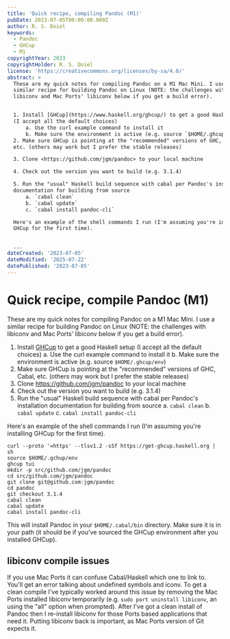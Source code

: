 ```yaml
---
title: 'Quick recipe, compiling Pandoc (M1)'
pubDate: 2023-07-05T00:00:00.000Z
author: R. S. Doiel
keywords:
  - Pandoc
  - GHCup
  - M1
copyrightYear: 2023
copyrightHolder: R. S. Doiel
license: 'https://creativecommons.org/licenses/by-sa/4.0/'
abstract: >
  These are my quick notes for compiling Pandoc on a M1 Mac Mini. I use a
  similar recipe for building Pandoc on Linux (NOTE: the challenges with
  libiconv and Mac Ports' libiconv below if you get a build error).


  1. Install [GHCup](https://www.haskell.org/ghcup/) to get a good Haskell setup
  (I accept all the default choices)
      a. Use the curl example command to install it
      b. Make sure the environment is active (e.g. source `$HOME/.ghcup/env`)
  2. Make sure GHCup is pointing at the "recommended" versions of GHC, Cabal,
  etc. (others may work but I prefer the stable releases)

  3. Clone <https://github.com/jgm/pandoc> to your local machine

  4. Check out the version you want to build (e.g. 3.1.4)

  5. Run the "usual" Haskell build sequence with cabal per Pandoc's installation
  documentation for building from source
      a. `cabal clean`
      b. `cabal update`
      c. `cabal install pandoc-cli`

  Here's an example of the shell commands I run (I'm assuming you're installing
  GHCup for the first time).


  ...
dateCreated: '2023-07-05'
dateModified: '2025-07-22'
datePublished: '2023-07-05'
---
```


# Quick recipe, compile Pandoc (M1)

These are my quick notes for compiling Pandoc on a M1 Mac Mini. I use a similar recipe for building Pandoc on Linux (NOTE: the challenges with libiconv and Mac Ports' libiconv below if you get a build error).

1. Install [GHCup](https://www.haskell.org/ghcup/) to get a good Haskell setup (I accept all the default choices)
    a. Use the curl example command to install it
    b. Make sure the environment is active (e.g. source `$HOME/.ghcup/env`)
2. Make sure GHCup is pointing at the "recommended" versions of GHC, Cabal, etc. (others may work but I prefer the stable releases)
3. Clone <https://github.com/jgm/pandoc> to your local machine
4. Check out the version you want to build (e.g. 3.1.4)
5. Run the "usual" Haskell build sequence with cabal per Pandoc's installation documentation for building from source
    a. `cabal clean`
    b. `cabal update`
    c. `cabal install pandoc-cli`

Here's an example of the shell commands I run (I'm assuming you're installing GHCup for the first time).

~~~
curl --proto '=https' --tlsv1.2 -sSf https://get-ghcup.haskell.org | sh
source $HOME/.gchup/env
ghcup tui
mkdir -p src/github.com/jgm/pandoc
cd src/github.com/jgm/pandoc
git clone git@github.com:jgm/pandoc
cd pandoc
git checkout 3.1.4
cabal clean
cabal update
cabal install pandoc-cli
~~~

This will install Pandoc in your `$HOME/.cabal/bin` directory. Make sure
it is in your path (it should be if you've sourced the GHCup environment after you installed GHCup).

## libiconv compile issues

If you use Mac Ports it can confuse Cabal/Haskell which one to link to. You'll get an error talking about undefined symbols and iconv.  To get a clean compile I've typically worked around this issue by removing the Mac Ports installed libiconv temporarily (e.g. `sudo port uninstall libiconv`, an using the "all" option when prompted).  After I've got a clean install of Pandoc then I re-install libiconv for those Ports based applications that need it. Putting libiconv back is important, as Mac Ports version of Git expects it.